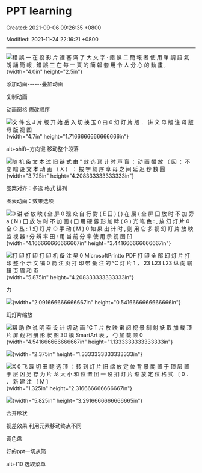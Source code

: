 # PPT learning

Created: 2021-09-06 09:26:35 +0800

Modified: 2021-11-24 22:16:21 +0800

---


![錯 誤 一 在 投 影 片 裡 塞 滿 了 大 文 字 · 錯 誤 二 簡 報 者 使 用 單 調 語 氣 朗 誦 簡 報 , 錯 誤 三 在 每 一 頁 的 簡 報 套 用 令 人 分 心 的 動 畫 , ](../media/学习笔记-PPT-learning-image1.png){width="4.0in" height="2.5in"}





添加动画------叠加动画

复制动画

动画窗格 修改顺序



![文 件 幺 J 片 版 开 始 岳 入 切 换 玉 0 曰 0 幻 灯 片 版 ． 讲 义 母 版 注 母 版 母 版 视 图 ](../media/学习笔记-PPT-learning-image2.png){width="4.7in" height="1.7166666666666666in"}



alt+shift+方向键 移动整个段落



![随 机 条 文 本 过 旧 链 式 由 " 效 选 顶 计 时 声 盲 ： 动 画 幡 放 （ 囚 ： 不 变 暗 设 文 本 动 画 （ X ） ： 按 字 鸳 序 享 母 之 间 延 迟 秒 数 圓 ](../media/学习笔记-PPT-learning-image3.png){width="3.725in" height="4.208333333333333in"}

图案对齐：多选 格式 排列

图表动画：效果选项



![0 讲 者 放 映 ( 全 屏 0 观 众 自 行 對 ( E 囗 ) ( ) 在 展 ( 全 屏 囗 放 时 不 加 旁 a ( N ) 囗 放 映 时 不 加 画 ( 囗 用 硬 僻 形 加 睥 ( G ) 光 笔 色 : , 放 幻 灯 片 0 全 ○ 丛 : 1 幻 灯 片 ○ 手 动 ( M ) 0 如 果 出 计 时 , 则 用 它 多 视 幻 灯 片 放 映 监 视 器 : 分 辨 率 田 : 用 当 前 分 率 使 用 示 视 图 凹 ](../media/学习笔记-PPT-learning-image4.png){width="4.166666666666667in" height="3.441666666666667in"}



![打 印 打 印 打 印 机 备 注 吴 0 MicrosoftPrintto PDF 打 印 全 部 幻 灯 片 打 印 整 个 示 文 犏 0 箭 注 页 打 印 带 蚤 注 的 ℃ 灯 片 1 ， 23 L23 L23 纵 向 瞩 辑 页 眉 和 页 ](../media/学习笔记-PPT-learning-image5.png){width="5.875in" height="4.208333333333333in"}



力



![](../media/学习笔记-PPT-learning-image6.png){width="2.091666666666667in" height="0.5416666666666666in"}



幻灯片缩放

![帮 助 作 说 明 索 设 计 切 动 画 ℃ T 片 放 映 宙 阅 视 景 制 射 妖 取 加 载 顶 片 屏 截 相 册 形 状 图 3D 模 SmartArt 表 ， 勹 加 载 顶 0 ](../media/学习笔记-PPT-learning-image7.png){width="4.541666666666667in" height="1.1333333333333333in"}



![](../media/学习笔记-PPT-learning-image8.png){width="2.375in" height="1.3333333333333333in"}

![X 0 飞 躁 切 田 懿 选 顶 ： 转 到 灯 片 旧 缩 放 定 位 背 景 閽 置 于 顶 层 置 于 层 凶 另 存 为 片 龙 大 小 和 位 置 团 一 设 扪 灯 片 缩 放 定 位 格 式 〔 0 ． ． 新 建 注 〔 M 〕 ](../media/学习笔记-PPT-learning-image9.png){width="1.325in" height="2.316666666666667in"}





![](../media/学习笔记-PPT-learning-image10.png){width="5.825in" height="3.2916666666666665in"}

合并形状



视差效果 利用元素移动终点不同



调色盘



好的ppt一切从简



alt+f10 选取菜单










